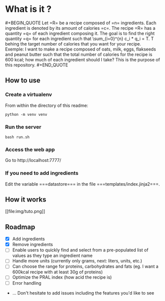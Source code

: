 # What is it ? 

#+BEGIN_QUOTE
Let =R= be a recipe composed of =n= ingredients. Each ingredient is denoted by its amount of calories =c=. The recipe =R= has a quantity =q= of each
ingredient composing it. The goal is to find the right quantity =q= for each ingredient such that \sum_{i=0}^{n} c_i * q_i = T.
T behing the target number of calories that you want for your recipe. Exemple: I want to make a recipe composed of oats, milk, eggs, flakseeds and peanut butter 
such that the total number of calories for the recipe is 600 kcal; how much of each ingredient should I take? This is the purpose of this repository. 
#+END_QUOTE


## How to use 
### Create a virtualenv
From within the directory of this readme: 

`python -m venv venv`

### Run the server
`bash run.sh`

### Access the web app
Go to http://localhost:7777/

### If you need to add ingredients
Edit the variable ===datastore=== in the file ===templates/index.jinja2===. 

## How it works 

[[file:img/tuto.png]]
## Roadmap
- [X] Add ingredients
- [X] Remove ingredients
- [ ] Enable users to quickly find and select from a pre-populated list of values as they type an ingredient name 
- [ ] Handle more units (currently only grams, next: liters, units, etc.)
- [ ] Can choose the range for proteins, carbohydrates and fats (eg. I want a 600kcal recipe with at least 30g of proteins)
- [ ] Optimize the PRAL index (how acid the recipe is)
- [ ] Error handling
- ... Don't hesitate to add issues including the features you'd like to see



